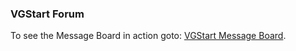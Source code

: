 ### VGStart Forum
To see the Message Board in action goto: [VGStart Message Board](https://cryptic-chamber-75478.herokuapp.com/).